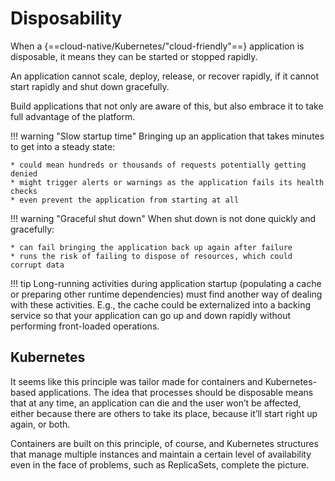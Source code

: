 # Disposability

When a {==cloud-native/Kubernetes/"cloud-friendly"==} application is disposable, it means they can be started or stopped rapidly.

An application cannot scale, deploy, release, or recover rapidly, if it cannot start rapidly and shut down gracefully.

Build applications that not only are aware of this, but also embrace it to take full advantage of the platform.

!!! warning "Slow startup time"
    Bringing up an application that takes minutes to get into a steady state:
    
    * could mean hundreds or thousands of requests potentially getting denied
    * might trigger alerts or warnings as the application fails its health checks
    * even prevent the application from starting at all

!!! warning "Graceful shut down"
    When shut down is not done quickly and gracefully:

    * can fail bringing the application back up again after failure
    * runs the risk of failing to dispose of resources, which could corrupt data

!!! tip
    Long-running activities during application startup (populating a cache or preparing other runtime dependencies) must find another way of dealing with these activities. E.g., the cache could be externalized into a backing service so that your application can go up and down rapidly without performing front-loaded operations.

## Kubernetes

It seems like this principle was tailor made for containers and Kubernetes-based applications. The idea that processes should be disposable means that at any time, an application can die and the user won’t be affected, either because there are others to take its place, because it’ll start right up again, or both.

Containers are built on this principle, of course, and Kubernetes structures that manage multiple instances and maintain a certain level of availability even in the face of problems, such as ReplicaSets, complete the picture.
